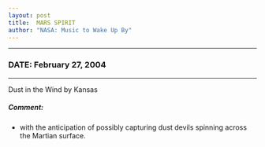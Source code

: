 ```yaml
---
layout: post
title:  MARS SPIRIT
author: "NASA: Music to Wake Up By"
---
```


----
### DATE: February 27, 2004
----
Dust in the Wind by Kansas

##### Comment:
* with the anticipation of possibly capturing dust devils spinning across the Martian surface.
